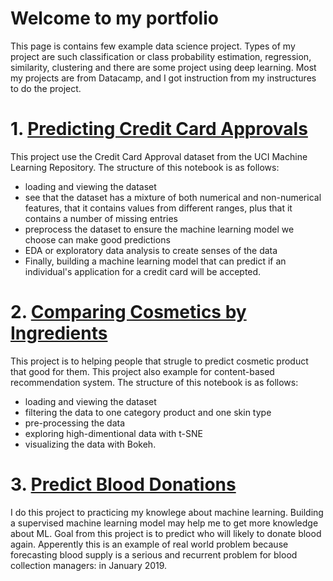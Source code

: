 # Welcome to my portfolio
This page is contains few example data science project. Types of my project are such classification or class probability estimation, regression, similarity, clustering and there are some project using deep learning. Most my projects are from Datacamp, and I got instruction from my instructures to do the project.


# 1. [Predicting Credit Card Approvals](https://colab.research.google.com/drive/1sTwnWgV16d2n7evqSWbbB8OpOIaTDITi?usp=sharing)
This project use the Credit Card Approval dataset from the UCI Machine Learning Repository. The structure of this notebook is as follows:

* loading and viewing the dataset
* see that the dataset has a mixture of both numerical and non-numerical features, that it contains values from different ranges, plus that it contains a number of missing entries
* preprocess the dataset to ensure the machine learning model we choose can make good predictions
* EDA or exploratory data analysis to create senses of the data
* Finally, building a machine learning model that can predict if an individual's application for a credit card will be accepted.

# 2. [Comparing Cosmetics by Ingredients](https://colab.research.google.com/drive/1pMSgkDcj9fwA9kqePErURzWP7VBwMUoz?usp=sharing)
This project is to helping people that strugle to predict cosmetic product that good for them. This project also example for content-based recommendation system. The structure of this notebook is as follows:

* loading and viewing the dataset
* filtering the data to one category product and one skin type
* pre-processing the data
* exploring high-dimentional data with t-SNE
* visualizing the data with Bokeh.

# 3. [Predict Blood Donations](https://colab.research.google.com/drive/18hqxoKP5rqo4Z2yxi6_C54NsapwaHvHJ?usp=sharing)
I do this project to practicing my knowlege about machine learning. Building a supervised machine learning model may help me to get more knowledge about ML. Goal from this project is to predict who will likely to donate blood again. Apperently this is an example of real world problem because forecasting blood supply is a serious and recurrent problem for blood collection managers: in January 2019.

